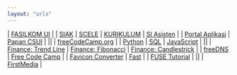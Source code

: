 ```yaml
---
layout: "urls"
---
```


| [FASILKOM UI](https://www.cs.ui.ac.id/) | 
| [SIAK](https://academic.ui.ac.id/) | [SCELE](https://scele.cs.ui.ac.id/) | [KURIKULUM](https://scele.cs.ui.ac.id/pluginfile.php/1279/block_html/content/Kurikulum%20Sarjana%202016.pdf) | [SI Asisten](https://siasisten.cs.ui.ac.id/) | 
| [Portal Aplikasi](https://apps.cs.ui.ac.id/) | [Papan CSUI](https://papan.cs.ui.ac.id/) |
||
| [freeCodeCamp.org](https://www.youtube.com/channel/UC8butISFwT-Wl7EV0hUK0BQ) |
| [Python](https://www.youtube.com/watch?v=rfscVS0vtbw) | [SQL](https://www.youtube.com/watch?v=HXV3zeQKqGY) | [JavaScript](https://www.youtube.com/watch?v=PkZNo7MFNFg) |
||
| [Finance: Trend Line](https://en.wikipedia.org/wiki/Trend_line_(technical_analysis)) | [Finance: Fibonacci](https://en.wikipedia.org/wiki/Fibonacci_retracement) | [Finance: Candlestrick](https://en.wikipedia.org/wiki/Candlestick_pattern) |
| [freeDNS](https://freedns.afraid.org/) | [Free Code Camp](https://www.youtube.com/c/Freecodecamp) |
| [Favicon Converter](https://favicon.io/favicon-converter/) | [Fast](https://fast.com/) |
| [FUSE Tutorial](https://www.cs.nmsu.edu/~pfeiffer/fuse-tutorial/html/) |
||
| [FirstMedia](https://my.firstmedia.com/) |

